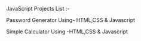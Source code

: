 JavaScript Projects List :-

Password Generator Using- HTML,CSS & Javascript

Simple Calculator Using -HTML,CSS & Javascript
